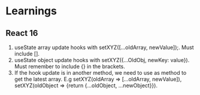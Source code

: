 # Learnings

## React 16
1. useState array update hooks with setXYZ([...oldArray, newValue]);. Must include [].
2. useState object update hooks with setXYZ({...OldObj, newKey: value}). Must remember to include {} in the brackets.
3. If the hook update is in another method, we need to use as method to get the latest array. E.g setXYZ(oldArray => [...oldArray, newValue]), setXYZ(oldObject => {return {...oldObject, ...newObject}}).
